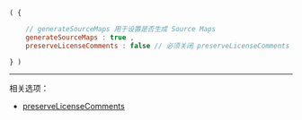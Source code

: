 ```js
( {

    // generateSourceMaps 用于设置是否生成 Source Maps
    generateSourceMaps : true ,
    preserveLicenseComments : false // 必须关闭 preserveLicenseComments 选项

} )
```

---

相关选项：

- [preserveLicenseComments](./preserveLicenseComments.md)
